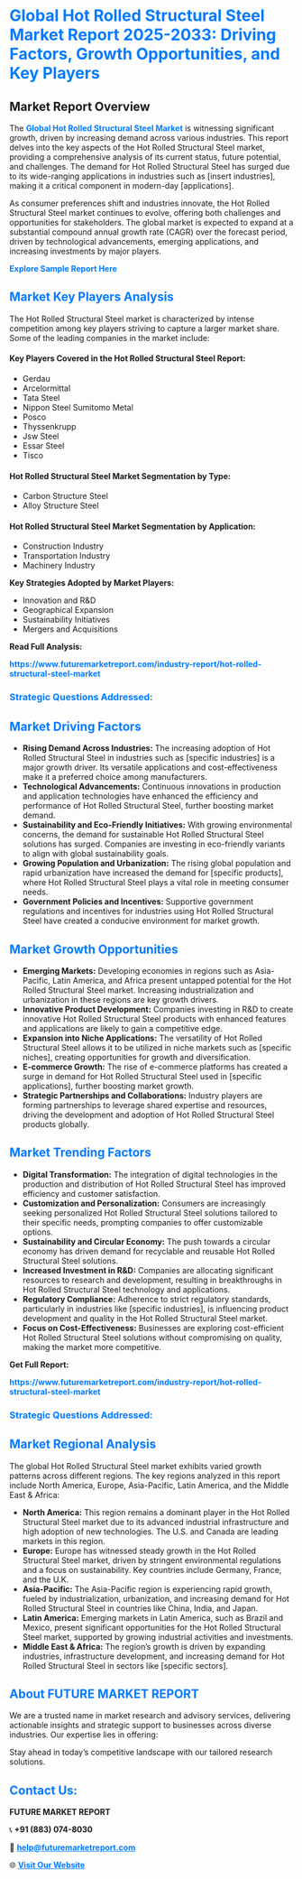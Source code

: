 <h1 style="color: #007BFF;">Global Hot Rolled Structural Steel Market Report 2025-2033: Driving Factors, Growth Opportunities, and Key Players</h1>

<section id="overview">
<h2>Market Report Overview</h2>
<p>The <a href="https://www.futuremarketreport.com/industry-report/hot-rolled-structural-steel-market" style="color: #007BFF; text-decoration: none;"><strong>Global Hot Rolled Structural Steel Market</strong></a> is witnessing significant growth, driven by increasing demand across various industries. This report delves into the key aspects of the Hot Rolled Structural Steel market, providing a comprehensive analysis of its current status, future potential, and challenges. The demand for Hot Rolled Structural Steel has surged due to its wide-ranging applications in industries such as [insert industries], making it a critical component in modern-day [applications].</p>
<p>As consumer preferences shift and industries innovate, the Hot Rolled Structural Steel market continues to evolve, offering both challenges and opportunities for stakeholders. The global market is expected to expand at a substantial compound annual growth rate (CAGR) over the forecast period, driven by technological advancements, emerging applications, and increasing investments by major players.</p>
</section>

<section id="overview">
<p><a href="https://www.futuremarketreport.com/request-sample/reportId=30972" style="color: #007BFF; text-decoration: none;"><strong>Explore Sample Report Here</strong></a></p>
</section>

<section id="key-players">
<h2 style="color: #007BFF;">Market Key Players Analysis</h2>
<p>The Hot Rolled Structural Steel market is characterized by intense competition among key players striving to capture a larger market share. Some of the leading companies in the market include:</p>
<h4>Key Players Covered in the Hot Rolled Structural Steel Report:</h4>
<ul><li>Gerdau</li><li>Arcelormittal</li><li>Tata Steel</li><li>Nippon Steel Sumitomo Metal</li><li>Posco</li><li>Thyssenkrupp</li><li>Jsw Steel</li><li>Essar Steel</li><li>Tisco</li></ul>
<h4>Hot Rolled Structural Steel Market Segmentation by Type:</h4>
<ul><li>Carbon Structure Steel</li><li>Alloy Structure Steel</li></ul>

<h4>Hot Rolled Structural Steel Market Segmentation by Application:</h4>
<ul><li>Construction Industry</li><li>Transportation Industry</li><li>Machinery Industry</li></ul>
<p><strong>Key Strategies Adopted by Market Players:</strong></p>
<ul>
<li>Innovation and R&D</li>
<li>Geographical Expansion</li>
<li>Sustainability Initiatives</li>
<li>Mergers and Acquisitions</li>
</ul>
</section>

<section>
<p><strong>Read Full Analysis: </strong></p><a href="https://www.futuremarketreport.com/industry-report/hot-rolled-structural-steel-market" style="color: #007BFF; text-decoration: none;"><strong>https://www.futuremarketreport.com/industry-report/hot-rolled-structural-steel-market</strong></a>
<h3 style="color: #007BFF;">Strategic Questions Addressed:</h3>
</section>

<section id="driving-factors">
<h2 style="color: #007BFF;">Market Driving Factors</h2>
<ul>
<li><strong>Rising Demand Across Industries:</strong> The increasing adoption of Hot Rolled Structural Steel in industries such as [specific industries] is a major growth driver. Its versatile applications and cost-effectiveness make it a preferred choice among manufacturers.</li>
<li><strong>Technological Advancements:</strong> Continuous innovations in production and application technologies have enhanced the efficiency and performance of Hot Rolled Structural Steel, further boosting market demand.</li>
<li><strong>Sustainability and Eco-Friendly Initiatives:</strong> With growing environmental concerns, the demand for sustainable Hot Rolled Structural Steel solutions has surged. Companies are investing in eco-friendly variants to align with global sustainability goals.</li>
<li><strong>Growing Population and Urbanization:</strong> The rising global population and rapid urbanization have increased the demand for [specific products], where Hot Rolled Structural Steel plays a vital role in meeting consumer needs.</li>
<li><strong>Government Policies and Incentives:</strong> Supportive government regulations and incentives for industries using Hot Rolled Structural Steel have created a conducive environment for market growth.</li>
</ul>
</section>

<section id="growth-opportunities">
<h2 style="color: #007BFF;">Market Growth Opportunities</h2>
<ul>
<li><strong>Emerging Markets:</strong> Developing economies in regions such as Asia-Pacific, Latin America, and Africa present untapped potential for the Hot Rolled Structural Steel market. Increasing industrialization and urbanization in these regions are key growth drivers.</li>
<li><strong>Innovative Product Development:</strong> Companies investing in R&D to create innovative Hot Rolled Structural Steel products with enhanced features and applications are likely to gain a competitive edge.</li>
<li><strong>Expansion into Niche Applications:</strong> The versatility of Hot Rolled Structural Steel allows it to be utilized in niche markets such as [specific niches], creating opportunities for growth and diversification.</li>
<li><strong>E-commerce Growth:</strong> The rise of e-commerce platforms has created a surge in demand for Hot Rolled Structural Steel used in [specific applications], further boosting market growth.</li>
<li><strong>Strategic Partnerships and Collaborations:</strong> Industry players are forming partnerships to leverage shared expertise and resources, driving the development and adoption of Hot Rolled Structural Steel products globally.</li>
</ul>
</section>

<section id="trending-factors">
<h2 style="color: #007BFF;">Market Trending Factors</h2>
<ul>
<li><strong>Digital Transformation:</strong> The integration of digital technologies in the production and distribution of Hot Rolled Structural Steel has improved efficiency and customer satisfaction.</li>
<li><strong>Customization and Personalization:</strong> Consumers are increasingly seeking personalized Hot Rolled Structural Steel solutions tailored to their specific needs, prompting companies to offer customizable options.</li>
<li><strong>Sustainability and Circular Economy:</strong> The push towards a circular economy has driven demand for recyclable and reusable Hot Rolled Structural Steel solutions.</li>
<li><strong>Increased Investment in R&D:</strong> Companies are allocating significant resources to research and development, resulting in breakthroughs in Hot Rolled Structural Steel technology and applications.</li>
<li><strong>Regulatory Compliance:</strong> Adherence to strict regulatory standards, particularly in industries like [specific industries], is influencing product development and quality in the Hot Rolled Structural Steel market.</li>
<li><strong>Focus on Cost-Effectiveness:</strong> Businesses are exploring cost-efficient Hot Rolled Structural Steel solutions without compromising on quality, making the market more competitive.</li>
</ul>
</section>

<section>
<p><strong>Get Full Report: </strong></p><a href="https://www.futuremarketreport.com/industry-report/hot-rolled-structural-steel-market" style="color: #007BFF; text-decoration: none;"><strong>https://www.futuremarketreport.com/industry-report/hot-rolled-structural-steel-market</strong></a>
<h3 style="color: #007BFF;">Strategic Questions Addressed:</h3>
</section>


<section id="regional-analysis">
<h2 style="color: #007BFF;">Market Regional Analysis</h2>
<p>The global Hot Rolled Structural Steel market exhibits varied growth patterns across different regions. The key regions analyzed in this report include North America, Europe, Asia-Pacific, Latin America, and the Middle East & Africa:</p>
<ul>
<li><strong>North America:</strong> This region remains a dominant player in the Hot Rolled Structural Steel market due to its advanced industrial infrastructure and high adoption of new technologies. The U.S. and Canada are leading markets in this region.</li>
<li><strong>Europe:</strong> Europe has witnessed steady growth in the Hot Rolled Structural Steel market, driven by stringent environmental regulations and a focus on sustainability. Key countries include Germany, France, and the U.K.</li>
<li><strong>Asia-Pacific:</strong> The Asia-Pacific region is experiencing rapid growth, fueled by industrialization, urbanization, and increasing demand for Hot Rolled Structural Steel in countries like China, India, and Japan.</li>
<li><strong>Latin America:</strong> Emerging markets in Latin America, such as Brazil and Mexico, present significant opportunities for the Hot Rolled Structural Steel market, supported by growing industrial activities and investments.</li>
<li><strong>Middle East & Africa:</strong> The region’s growth is driven by expanding industries, infrastructure development, and increasing demand for Hot Rolled Structural Steel in sectors like [specific sectors].</li>
</ul>
</section>

<footer>
<h2 style="color: #007BFF;">About FUTURE MARKET REPORT</h2>
<p>We are a trusted name in market research and advisory services, delivering actionable insights and strategic support to businesses across diverse industries. Our expertise lies in offering:</p>

<p>Stay ahead in today’s competitive landscape with our tailored research solutions.</p>

<h2 style="color: #007BFF;">Contact Us:</h2>
<p><strong>FUTURE MARKET REPORT</strong></p>
<p>📞 <strong>+91 (883) 074-8030</strong></p>
<p>📧 <strong><a href="mailto:help@futuremarketreport.com" style="color: #007BFF;">help@futuremarketreport.com</a></strong></p>
<p>🌐 <strong><a href="https://www.futuremarketreport.com/" style="color: #007BFF;">Visit Our Website</a></strong></p>
</footer>